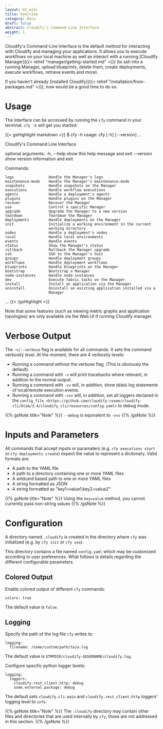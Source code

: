 ```yaml
---
layout: bt_wiki
title: Overview
category: Docs
draft: false
abstract: Cloudify's Command-Line Interface
weight: 1
---
```


Cloudify's Command-Line Interface is the default method for interacting with Cloudify and managing your applications. It allows you to execute workflows on your local machine as well as interact with a running [Cloudify Manager]({{< relref "manager/getting-started.md" >}}) (to ssh into a running Manager, upload blueprints, delete them, create deployments, execute workflows, retrieve events and more).

If you haven't already [installed Cloudify]({{< relref "installation/from-packages.md" >}}), now would be a good time to do so.

# Usage

The interface can be accessed by running the `cfy` command in your terminal. `cfy -h` will get you started:

{{< gsHighlight  markdown  >}}
$ cfy -h
usage: cfy [-h] [--version]                       ...

Cloudify's Command Line Interface

optional arguments:
  -h, --help            show this help message and exit
  --version             show version information and exit

Commands:
                       
    logs                Handle the Manager's logs
    maintenance-mode    Handle the Manager's maintenance-mode
    snapshots           Handle snapshots on the Manager
    executions          Handle workflow executions
    agents              Handle a deployment's agents
    plugins             Handle plugins on the Manager
    recover             Recover the Manager
    use                 Control a specific Manager
    upgrade             Upgrade the Manager to a new version
    teardown            Teardown the Manager
    deployments         Handle deployments on the Manager
    init                Initialize a working environment in the current
                        working directory
    nodes               Handle a deployment's nodes
    local               Handle local environments
    events              Handle events
    status              Show the Manager's status
    rollback            Rollback the Manager upgrade
    ssh                 SSH to the Manager's host
    groups              Handle deployment groups
    workflows           Handle deployment workflows
    blueprints          Handle blueprints on the Manager
    bootstrap           Bootstrap a Manager
    node-instances      Handle node-instances
    dev                 Execute fabric tasks on the Manager
    install             Install an application via the Manager
    uninstall           Uninstall an existing application installed via a
                        Manager

...
{{< /gsHighlight >}}

Note that some features (such as viewing metric graphs and application topologies) are only available via the Web UI if running Cloudify manager.


# Verbose Output

The ``-v/--verbose`` flag is available for all commands. It sets the command verbosity level. At the moment, there are 4 verbosity levels:

* Running a command without the verbose flag. (This is obviously the default).
* Running a command with ``-v`` will print tracebacks where relevant, in addition to the normal output.
* Running a command with ``-vv`` will, in addition, show ``DEBUG`` log statements of local/remote execution events.
* Running a command with ``-vvv`` will, in addition, set all loggers declared in the `config_file <https://github.com/cloudify-cosmo/cloudify-cli/blob/3.4/cloudify_cli/resources/config.yaml>` to debug mode.

{{% gsNote title="Note" %}}
``--debug`` is equivalent to ``-vvv``
{{% /gsNote %}}


# Inputs and Parameters

All commands that accept inputs or paramaters (e.g. `cfy executions start` or `cfy deployments create`) expect the value to represent a dictionary. Valid formats are:

 * A path to the YAML file
 * A path to a directory containing one or more YAML files
 * A wildcard based path to one or more YAML files
 * A string formatted as JSON
 * A string formatted as "key1=value1;key2=value2"

{{% gsNote title="Note" %}}
Using the `key=value` method, you cannot currently pass non-string values
{{% /gsNote %}}


# Configuration

A directory named `.cloudify` is created in the directory where `cfy` was initialized (e.g. by `cfy init` or `cfy use`). 

This directory contains a file named `config.yaml` which may be customized according to user preferences. What follows is details 
regarding the different configurable parameters.

## Colored Output

Enable colored output of different `cfy` commands:

```
colors: true
```

The default value is `false`.

## Logging

Specify the path of the log file `cfy` writes to:

```
logging:
  filename: /some/custom/path/to/a.log
```

The default value is `$TMPDIR/cloudify-$USERNAME/cloudify.log`.

Configure specific python logger levels:

```
logging:
  loggers:
    cloudify.rest_client.http: debug
    some.external.package: debug
```

The default sets `cloudify.cli.main` and `cloudify.rest_client.http` loggers' logging level to `info`.

{{% gsNote title="Note" %}}
The `.cloudify` directory may contain other files and directories that are used internally by `cfy`, those are not addressed in this section.
{{% /gsNote %}}
